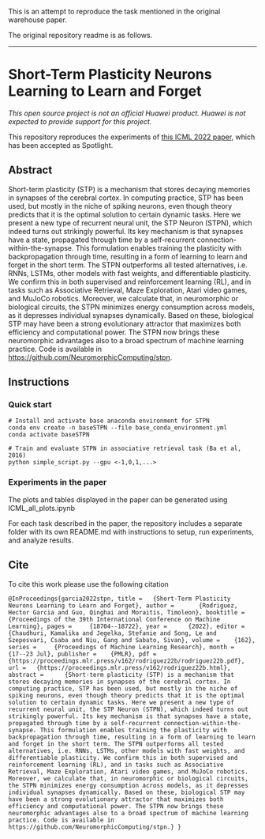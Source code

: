This is an attempt to reproduce the task mentioned in the original warehouse paper.

The original repository readme is as follows.

---

# Short-Term Plasticity Neurons Learning to Learn and Forget
_This open source project is not an official Huawei product. Huawei is not expected to provide support for this project._

This repository reproduces the experiments of [this ICML 2022 paper](https://proceedings.mlr.press/v162/rodriguez22b.html), which has been accepted as Spotlight.

## Abstract
Short-term plasticity (STP) is a mechanism that stores decaying memories in synapses of the cerebral cortex. In computing practice, STP has been used, but mostly in the niche of spiking neurons, even though theory predicts that it is the optimal solution to certain dynamic tasks. Here we present a new type of recurrent neural unit, the STP Neuron (STPN), which indeed turns out strikingly powerful. Its key mechanism is that synapses have a state, propagated through time by a self-recurrent connection-within-the-synapse. This formulation enables training the plasticity with backpropagation through time, resulting in a form of learning to learn and forget in the short term. The STPN outperforms all tested alternatives, i.e. RNNs, LSTMs, other models with fast weights, and differentiable plasticity. We confirm this in both supervised and reinforcement learning (RL), and in tasks such as Associative Retrieval, Maze Exploration, Atari video games, and MuJoCo robotics. Moreover, we calculate that, in neuromorphic or biological circuits, the STPN minimizes energy consumption across models, as it depresses individual synapses dynamically. Based on these, biological STP may have been a strong evolutionary attractor that maximizes both efficiency and computational power. The STPN now brings these neuromorphic advantages also to a broad spectrum of machine learning practice.  Code is available in https://github.com/NeuromorphicComputing/stpn.

## Instructions
### Quick start
    # Install and activate base anaconda environment for STPN
    conda env create -n baseSTPN --file base_conda_environment.yml
    conda activate baseSTPN

    # Train and evaluate STPN in associative retrieval task (Ba et al, 2016)
    python simple_script.py --gpu <-1,0,1,...>

### Experiments in the paper
The plots and tables displayed in the paper can be generated using ICML_all_plots.ipynb

For each task described in the paper, the repository includes a separate folder with its own README.md with instructions to setup, run experiments, and analyze results.

## Cite
To cite this work please use the following citation

    @InProceedings{garcia2022stpn, title = 	 {Short-Term Plasticity Neurons Learning to Learn and Forget}, author =       {Rodriguez, Hector Garcia and Guo, Qinghai and Moraitis, Timoleon}, booktitle = 	 {Proceedings of the 39th International Conference on Machine Learning}, pages = 	 {18704--18722}, year = 	 {2022}, editor = 	 {Chaudhuri, Kamalika and Jegelka, Stefanie and Song, Le and Szepesvari, Csaba and Niu, Gang and Sabato, Sivan}, volume = 	 {162}, series = 	 {Proceedings of Machine Learning Research}, month = 	 {17--23 Jul}, publisher =    {PMLR}, pdf = 	 {https://proceedings.mlr.press/v162/rodriguez22b/rodriguez22b.pdf}, url = 	 {https://proceedings.mlr.press/v162/rodriguez22b.html}, abstract = 	 {Short-term plasticity (STP) is a mechanism that stores decaying memories in synapses of the cerebral cortex. In computing practice, STP has been used, but mostly in the niche of spiking neurons, even though theory predicts that it is the optimal solution to certain dynamic tasks. Here we present a new type of recurrent neural unit, the STP Neuron (STPN), which indeed turns out strikingly powerful. Its key mechanism is that synapses have a state, propagated through time by a self-recurrent connection-within-the-synapse. This formulation enables training the plasticity with backpropagation through time, resulting in a form of learning to learn and forget in the short term. The STPN outperforms all tested alternatives, i.e. RNNs, LSTMs, other models with fast weights, and differentiable plasticity. We confirm this in both supervised and reinforcement learning (RL), and in tasks such as Associative Retrieval, Maze Exploration, Atari video games, and MuJoCo robotics. Moreover, we calculate that, in neuromorphic or biological circuits, the STPN minimizes energy consumption across models, as it depresses individual synapses dynamically. Based on these, biological STP may have been a strong evolutionary attractor that maximizes both efficiency and computational power. The STPN now brings these neuromorphic advantages also to a broad spectrum of machine learning practice. Code is available in https://github.com/NeuromorphicComputing/stpn.} }
